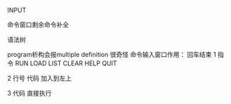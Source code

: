 INPUT


命令窗口剩余命令补全

语法树



program析构会报multiple definition 很奇怪
命令输入窗口作用： 回车结束
1 指令
RUN
LOAD
LIST
CLEAR
HELP
QUIT

2 行号 代码 加入到左上

3  代码 直接执行



